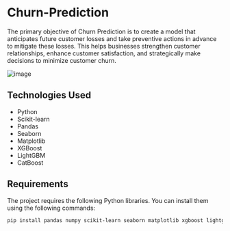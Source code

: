 # Churn-Prediction

The primary objective of Churn Prediction is to create a model that anticipates future customer losses and take preventive actions in advance to mitigate these losses. This helps businesses strengthen customer relationships, enhance customer satisfaction, and strategically make decisions to minimize customer churn.

![image](https://github.com/oktaydoganyildiz/Churn-Prediction/assets/70387935/ab8a8fb8-11cf-4882-8326-98cf45dfb3ea)


## Technologies Used

- Python
- Scikit-learn
- Pandas
- Seaborn
- Matplotlib
- XGBoost
- LightGBM
- CatBoost

## Requirements

The project requires the following Python libraries. You can install them using the following commands:

```bash
pip install pandas numpy scikit-learn seaborn matplotlib xgboost lightgbm catboost

